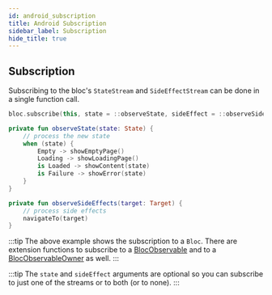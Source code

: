 ```yaml
---
id: android_subscription
title: Android Subscription
sidebar_label: Subscription
hide_title: true
---
```


## Subscription

Subscribing to the bloc's `StateStream` and `SideEffectStream` can be done in a single function call. 


```kotlin
bloc.subscribe(this, state = ::observeState, sideEffect = ::observeSideEffects)

private fun observeState(state: State) {
    // process the new state
    when (state) {
        Empty -> showEmptyPage()
        Loading -> showLoadingPage()
        is Loaded -> showContent(state)
        is Failure -> showError(state)
    }
}

private fun observeSideEffects(target: Target) {
    // process side effects
    navigateTo(target)
}
```

:::tip
The above example shows the subscription to a `Bloc`. There are extension functions to subscribe to a [BlocObservable](../../architecture/blocowner/bloc_observable#blocobservable) and to a [BlocObservableOwner](../../architecture/blocowner/bloc_observable#blocobservableowner) as well.
:::

:::tip
The `state` and `sideEffect` arguments are optional so you can subscribe to just one of the streams or to both (or to none).
:::